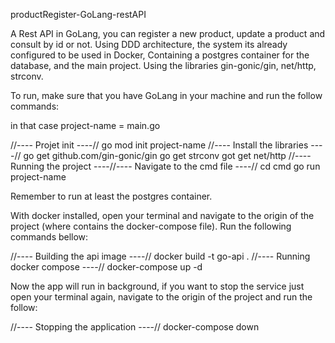 productRegister-GoLang-restAPI

A Rest API in GoLang, you can register a new product, update a product and consult by id or not.
Using DDD architecture, the system its already configured to be used in Docker, Containing a postgres container for the database, and the main project.
Using the libraries gin-gonic/gin, net/http, strconv.

To run, make sure that you have GoLang in your machine and run the follow commands:

in that case project-name = main.go

//---- Projet init ----//
go mod init project-name
//---- Install the libraries ----//
go get github.com/gin-gonic/gin
go get strconv
got get net/http
//---- Running the project ----//---- Navigate to the cmd file ----//
cd cmd
go run project-name


Remember to run at least the postgres container.

With docker installed, open your terminal and navigate to the origin of the project (where contains the docker-compose file).
Run the following commands bellow:

//---- Building the api image ----//
docker build -t go-api .
//---- Running docker compose ----//
docker-compose up -d

Now the app will run in background, if you want to stop the service just open your terminal again, navigate to the origin of the project and run the follow:

//---- Stopping the application ----//
docker-compose down
